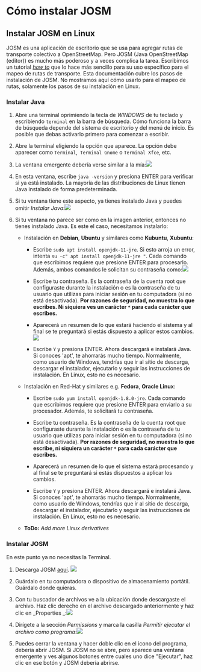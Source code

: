 # Cómo instalar JOSM

## Instalar JOSM en Linux

JOSM es una aplicación de escritorio que se usa para agregar rutas de transporte colectivo a OpenStreetMap. Pero JOSM (Java OpenStreetMap (editor)) es mucho más poderoso y a veces complica la tarea. Escribimos un tutorial _[how to](../installing-mapping-tool/install-bus-routes-mapping-tool.md)_ que lo hace más sencillo para su uso específico para el mapeo de rutas de transporte. Esta documentación cubre los pasos de instalación de JOSM. No mostramos aquí cómo usarlo para el mapeo de rutas, solamente los pasos de su instalación en Linux.

### Instalar Java

1. Abre una terminal oprimiendo la tecla de _WINDOWS_ de tu teclado y escribiendo `terminal` en la barra de búsqueda. Cómo funciona la barra de búsqueda depende del sistema de escritorio y del menú de inicio. Es posible que debas activarlo primero para comenzar a escribir.

2. Abre la terminal eligiendo la opción que aparece. La opción debe aparecer como `Terminal`,` Terminal Gnome` o `Terminal Xfce`, etc.

3. La ventana emergente debería verse similar a la mía:![](Terminal.png)

4. En esta ventana, escribe `java -version` y presiona ENTER para verificar si ya está instalado. La mayoría de las distribuciones de Linux tienen Java instalado de forma predeterminada.

5. Si tu ventana tiene este aspecto, ya tienes instalado Java y puedes omitir _Instalar Java_:![](Terminal-java-version.png)

6. Si tu ventana no parece ser como en la imagen anterior, entonces no tienes instalado Java. Es este el caso, necesitamos instalarlo:

   - Instalación en **Debian**, **Ubuntu** y similares como **Kubuntu**, **Xubuntu**:
     
     - Escribe `sudo apt install openjdk-11-jre`. Si esto arroja un error, intenta `su -c" apt install openjdk-11-jre "`. Cada comando que escribimos requiere que presione ENTER para procesarlo. Además, ambos comandos le solicitan su contraseña como:![](terminal-password-prompt.png)
     
     - Escribe tu contraseña. Es la contraseña de la cuenta root que configuraste durante la instalación o es la contraseña de tu usuario que utilizas para iniciar sesión en tu computadora (si no está desactivada). **Por razones de seguridad, no muestra lo que escribes. Ni siquiera ves un carácter `*` para cada carácter que escribes.**
     
     - Aparecerá un resumen de lo que estará haciendo el sistema y al final se te preguntará si estás dispuesto a aplicar estos cambios.![](terminal-apt-prompt.png)
     
     - Escribe `Y` y presiona ENTER. Ahora descargará e instalará Java. Si conoces 'apt', te ahorrarás mucho tiempo. Normalmente, como usuario de Windows, tendrías que ir al sitio de descarga, descargar el instalador, ejecutarlo y seguir las instrucciones de instalación. En Linux, esto no es necesario.
   
   - Instalación en Red-Hat y similares e.g. **Fedora**, **Oracle Linux**:
     
     - Escribe `sudo yum install openjdk-1.8.0-jre`. Cada comando que escribimos requiere que presione ENTER para enviarlo a su procesador. Además, te solicitará tu contraseña.
     
     - Escribe tu contraseña. Es la contraseña de la cuenta root que configuraste durante la instalación o es la contraseña de tu usuario que utilizas para iniciar sesión en tu computadora (si no está desactivada). **Por razones de seguridad, no muestra lo que escribe, ni siquiera un carácter `*` para cada carácter que escribes.**
     
     - Aparecerá un resumen de lo que el sistema estará procesando y al final se te preguntará si estás dispuestos a aplicar los cambios. 
     
     - Escribe `Y` y presiona ENTER. Ahora descargará e instalará Java. Si conoces 'apt', te ahorrarás mucho tiempo. Normalmente, como usuario de Windows, tendrías que ir al sitio de descarga, descargar el instalador, ejecutarlo y seguir las instrucciones de instalación. En Linux, esto no es necesario.
   
   - **ToDo:** _Add more Linux derivatives_

### Instalar JOSM

En este punto ya no necesitas la Terminal.

1. Descarga JOSM [aquí](https://josm.openstreetmap.de/). ![](website-josm-download.png)

2. Guárdalo en tu computadora o dispositivo de almacenamiento portátil. Guárdalo donde quieras.

3. Con tu buscador de archivos ve a la ubicación donde descargaste el archivo. Haz clic derecho en el archivo descargado anteriormente y haz clic en _Properties _:![](contextmenu-properties.png)

4. Dirígete a la sección _Permissions_ y marca la casilla _Permitir ejecutar el archivo como programa_:![](properties-permissions.png)

5. Puedes cerrar la ventana y hacer doble clic en el icono del programa, debería abrir JOSM. Si JOSM no se abre, pero aparece una ventana emergente y ves algunos botones entre cuales uno dice "Ejecutar", haz clic en ese botón y JOSM debería abrirse.
